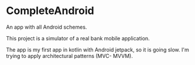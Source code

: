 # CompleteAndroid
An app with all Android schemes.

This project is a simulator of a real bank mobile application.

The app is my first app in kotlin with Android jetpack, so it is going slow. I'm trying to apply architectural patterns (MVC- MVVM). 
